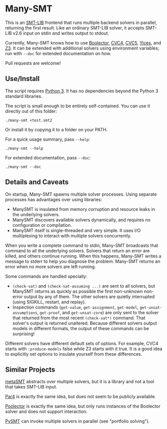 # Many-SMT
This is an [SMT-LIB](http://smtlib.cs.uiowa.edu/) frontend that runs multiple
backend solvers in parallel, returning the first result.  Like an ordinary
SMT-LIB solver, it accepts SMT-LIB v2.6 input on stdin and writes output to
stdout.

Currently, Many-SMT knows how to use
[Boolector](https://boolector.github.io/),
[CVC4](https://cvc4.github.io/),
[CVC5](https://cvc5.github.io/),
[Yices](https://yices.csl.sri.com/), and
[Z3](https://github.com/Z3Prover/z3).
It can be extended with additional solvers using environment variables; run
with `--doc` for extended documentation on how.

Pull requests are welcome!

## Use/Install

The script requires [Python 3](https://www.python.org/).  It has no
dependencies beyond the Python 3 standard libraries.

The script is small enough to be entirely self-contained.  You can use it
directly out of this folder:

    ./many-smt <test.smt2

Or install it by copying it to a folder on your PATH.

For a quick usage summary, pass `--help`:

    ./many-smt --help

For extended documentation, pass `--doc`:

    ./many-smt --doc

## Details and Caveats

On startup, Many-SMT spawns multiple solver processes.  Using separate
processes has advantages over using libraries:

 - ManySMT is insulated from memory corruption and resource leaks in the
   underlying solvers.
 - ManySMT discovers available solvers dynamically, and requires no
   configuration or compilation.
 - ManySMT itself is single-threaded and very simple.  It uses I/O multiplexing
   to interact with multiple solvers concurrently.

When you write a complete command to stdin, Many-SMT broadcasts that command
to all the underlying solvers.  Solvers that return an error are killed, and
others continue running.  When this happens, Many-SMT writes a message to
stderr to help you diagnose the problem.  Many-SMT returns an error when no
more solvers are left running.

Some commands are handled specially:

 - `(check-sat)` and `(check-sat-assuming ...)` are sent to all solvers, but
   ManySMT returns as quickly as possible the first non-unknown non-error
   output by any of them.  The other solvers are quietly interrupted (using
   SIGKILL, restart, and replay).
 - Inspection commands (`get-value`, `get-assignment`, `get-model`,
   `get-unsat-assumptions`, `get-proof`, and `get-unsat-core`) are only sent to
   the solver that returned from the most recent `(check-sat*)` command.  That
   solver's output is returned unaltered.  Because different solvers output
   models in different formats, the output of these commands can be surprising!

Different solvers have different default sets of options.  For example, CVC4
starts with `:produce-models` false while Z3 starts with it true.  It is a good
idea to explicitly set options to insulate yourself from these differences.

## Similar Projects

[metaSMT](https://github.com/agra-uni-bremen/metaSMT) abstracts over multiple
solvers, but it is a library and not a tool that takes SMT-LIB input.

[Par4](https://smt-comp.github.io/2019/participants/par4) is exactly the same
idea, but does not seem to be publicly available.

[Poolector](https://github.com/Boolector/boolector/blob/ad16fd1b47fdce57cc55ca5f1b2f4f7c95b2f631/contrib/poolector.py)
is exactly the same idea, but only runs instances of the Boolector solver and
does not support interaction.

[PySMT](https://github.com/pysmt/pysmt) can invoke multiple solvers in parallel
(see "portfolio solving").
